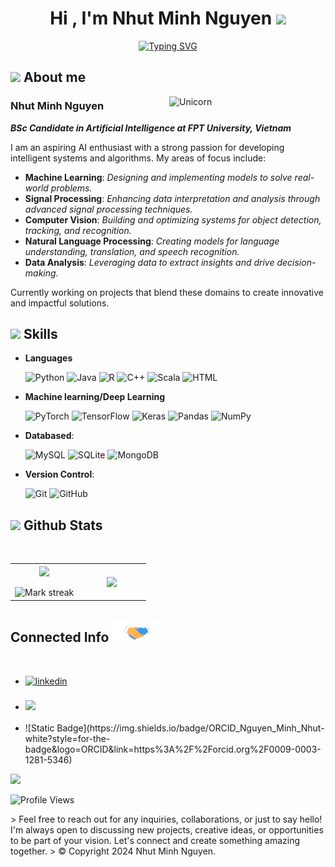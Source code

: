 <h1 align="center"><b>Hi , I'm Nhut Minh Nguyen </b><img src="https://media.giphy.com/media/hvRJCLFzcasrR4ia7z/giphy.gif" width="35"></h1>
<!--  -->
<p align="center">
<a href="https://git.io/typing-svg"><img src="https://readme-typing-svg.demolab.com?font=Fira+Code&pause=1000&color=BA56F7&center=true&vCenter=true&width=435&lines=Welcome+to+my+Github+profile+%3C3;Undergraduate+Research+Assistants;Machine+learning%2C+Deep+learning+;Signal+Processing" alt="Typing SVG" /></a>
</p>

## <picture><img src = "https://github.com/7oSkaaa/7oSkaaa/blob/main/Images/about_me.gif?raw=true" width = 25px></picture> About me
<img align="right" width=250px alt="Unicorn" src="https://c.tenor.com/GN73MKBawZYAAAAi/busy-cute.gif" />
<h3>Nhut Minh Nguyen</h3>

<p><strong><em>BSc Candidate in Artificial Intelligence at FPT University, Vietnam</em></strong></p>

<p>I am an aspiring AI enthusiast with a strong passion for developing intelligent systems and algorithms. My areas of focus include:</p>

<ul>
    <li><strong>Machine Learning</strong>: <em>Designing and implementing models to solve real-world problems.</em></li>
    <li><strong>Signal Processing</strong>: <em>Enhancing data interpretation and analysis through advanced signal processing techniques.</em></li>
    <li><strong>Computer Vision</strong>: <em>Building and optimizing systems for object detection, tracking, and recognition.</em></li>
    <li><strong>Natural Language Processing</strong>: <em>Creating models for language understanding, translation, and speech recognition.</em></li>
    <li><strong>Data Analysis</strong>: <em>Leveraging data to extract insights and drive decision-making.</em></li>
</ul>

<p>Currently working on projects that blend these domains to create innovative and impactful solutions.</p>

## <img src="https://media2.giphy.com/media/QssGEmpkyEOhBCb7e1/giphy.gif?cid=ecf05e47a0n3gi1bfqntqmob8g9aid1oyj2wr3ds3mg700bl&rid=giphy.gif" width ="25"><b> Skills</b>

<p align="center">
	
- **Languages**
  
    ![Python](https://img.shields.io/badge/Python%20-%2314354C.svg?style=for-the-badge&logo=python&logoColor=white)
    ![Java](https://img.shields.io/badge/java-%23ED8B00.svg?&style=for-the-badge&logo=java&logoColor=white)
    ![R](https://img.shields.io/badge/r-%23276DC3.svg?&style=for-the-badge&logo=r&logoColor=white)
    ![C++](https://img.shields.io/badge/C++%20-%2300599C.svg?style=for-the-badge&logo=c%2B%2B&logoColor=white)
    ![Scala](https://img.shields.io/badge/scala-%23DC322F.svg?&style=for-the-badge&logo=scala&logoColor=white)
    ![HTML](https://img.shields.io/badge/html5%20-%23E34F26.svg?&style=for-the-badge&logo=html5&logoColor=white)

- **Machine learning/Deep Learning**
  
    ![PyTorch](https://img.shields.io/badge/PyTorch%20-%23EE4C2C.svg?&style=for-the-badge&logo=PyTorch&logoColor=white)
    ![TensorFlow](https://img.shields.io/badge/TensorFlow%20-%23FF6F00.svg?&style=for-the-badge&logo=TensorFlow&logoColor=white)
    ![Keras](https://img.shields.io/badge/Keras%20-%23D00000.svg?&style=for-the-badge&logo=Keras&logoColor=white)
    ![Pandas](https://img.shields.io/badge/pandas%20-%23150458.svg?&style=for-the-badge&logo=pandas&logoColor=white)
    ![NumPy](https://img.shields.io/badge/numpy%20-%23013243.svg?&style=for-the-badge&logo=numpy&logoColor=white)

- **Databased**:

    ![MySQL](https://img.shields.io/badge/mysql-%2300f.svg?&style=for-the-badge&logo=mysql&logoColor=white)
    ![SQLite](https://img.shields.io/badge/sqlite-%2307405e.svg?&style=for-the-badge&logo=sqlite&logoColor=white)
    ![MongoDB](https://img.shields.io/badge/MongoDB-%234ea94b.svg?&style=for-the-badge&logo=mongodb&logoColor=white)    

- **Version Control**:

    ![Git](https://img.shields.io/badge/git-%23F05033.svg?style=for-the-badge&logo=git&logoColor=white)
    ![GitHub](https://img.shields.io/badge/github-%23121011.svg?style=for-the-badge&logo=github&logoColor=white)

</p>

## <img src="https://media.giphy.com/media/iY8CRBdQXODJSCERIr/giphy.gif" width="35"><b> Github Stats </b>
<br>
 <!--- stats (start) -->
<table align="center">
<tr border="none">
<td width="50%" align="center">
  
  <img  align="center"  src="https://github-readme-stats.vercel.app/api?username=nhut-ngnn&theme=dark&show_icons=true&count_private=true" />
  <br></br>
  <img  title="🔥 Get streak stats for your profile at git.io/streak-stats" alt="Mark streak" src="https://github-readme-streak-stats.herokuapp.com/?user=nhut-ngnn&theme=dark&hide_border=false" /> 
</td>

<td width="50%" align="center">

  <img  align="center"  src="https://github-readme-stats.anuraghazra1.vercel.app/api/top-langs/?username=nhut-ngnn&theme=dark&hide_border=false&no-bg=true&no-frame=true&langs_count=10"/>
  
  </td>
</tr>
</table>
<!--- stats (end) -->

</a>
</div>

## <b> Connected Info </b><img src="https://github.com/0xAbdulKhalid/0xAbdulKhalid/raw/main/assets/mdImages/handshake.gif" width ="80">
<br>
<div align='left'>

<ul>

<li>
<a href="https://linkedin.com/in/minhnhutngnn" target="_blank">
<img src="https://img.shields.io/badge/linkedin: Nguyen%20Minh%20Nhut-%2300acee.svg?color=405DE6&style=for-the-badge&logo=linkedin&logoColor=white" alt=linkedin style="margin-bottom: 5px;"/>
</a>
</li>

<br>

<li>
<a href="mailto:minhnhut.ngnn@gmail.com" target="_blank">
<img src="https://img.shields.io/badge/minhnhut.ngnn-red?style=for-the-badge&logo=gmail&logoColor=white" />
</a>
</li>
<br>
<li>
![Static Badge](https://img.shields.io/badge/ORCID_Nguyen_Minh_Nhut-white?style=for-the-badge&logo=ORCID&link=https%3A%2F%2Forcid.org%2F0009-0003-1281-5346)
</li>
	
</ul>
</div>

<img src="https://user-images.githubusercontent.com/73097560/115834477-dbab4500-a447-11eb-908a-139a6edaec5c.gif">

<p align = "left">
	<img src = "https://komarev.com/ghpvc/?username=nhut-ngnn&style=plastic&color=blueviolet" alt = "Profile Views"/>
</p>
> Feel free to reach out for any inquiries, collaborations, or just to say hello! I'm always open to discussing new projects, creative ideas, or opportunities to be part of your vision. Let's connect and create something amazing together.
> © Copyright 2024 Nhut Minh Nguyen.
